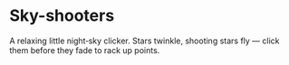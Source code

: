 # Sky-shooters
A relaxing little night‑sky clicker. Stars twinkle, shooting stars fly — click them before they fade to rack up points.

